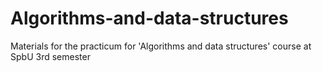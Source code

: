 # Algorithms-and-data-structures
Materials for the practicum for 'Algorithms and data structures' course at SpbU 3rd semester
